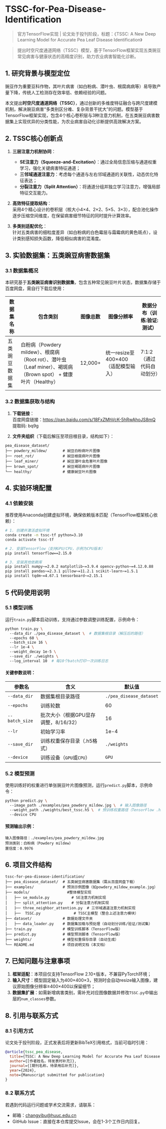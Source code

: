 # TSSC-for-Pea-Disease-Identification


> 官方TensorFlow实现 | 论文处于投刊阶段，标题：《TSSC: A New Deep Learning Model for Accurate Pea Leaf Disease Identification》  


> 提出时空尺度通道网络（TSSC）模型，基于TensorFlow框架实现五类豌豆常见病害与健康状态的高精度识别，助力农业病害智能化诊断。  


## 1. 研究背景与模型定位  

豌豆作为重要豆科作物，其叶片病害（如白粉病、潜叶虫、根腐病病等）易导致产量下降，传统人工检测存在效率低、依赖经验的问题。  

本文提出**时空尺度通道网络（TSSC）**，通过创新的多维度特征融合与跨尺度建模机制，解决豌豆病害“多类别区分难、复杂背景干扰大”的问题。模型基于TensorFlow框架实现，包含4个核心卷积层与3种注意力机制，在五类豌豆病害数据集上实现优异的分类性能，为农业病害自动化诊断提供高效解决方案。  


## 2. TSSC核心创新点  

1. **三层注意力机制协同**：  
   - **SE注意力（Squeeze-and-Excitation）**：通过全局信息压缩与通道权重学习，强化关键病害特征通道；  
   - **三邻域通道注意力**：考虑每个通道与左右邻域通道的关联性，动态优化特征表达；  
   - **分裂注意力（Split Attention）**：将通道分组并独立学习注意力，增强局部特征交互能力。  

2. **高效特征提取结构**：  
   采用4个精心设计的卷积层（核大小4×4、2×2、5×5、3×3），配合池化操作逐步压缩空间维度，在保留病害细节特征的同时提升计算效率。  

3. **多类别适配优化**：  
   针对五类病害的细粒度差异（如白粉病的白色霉层与霜霉病的黄色斑点），设计类别感知损失函数，降低相似病害的混淆度。  


## 3. 实验数据集：五类豌豆病害数据集  

### 3.1 数据集概况  

本研究基于**五类豌豆病害识别数据集**，包含五种常见豌豆叶片状态，数据集存储于百度网盘，需自行下载后使用：  

| 数据集名称 | 包含类别 | 图像总数 | 图像分辨率 | 数据分布（训练:验证:测试） |
|------------|-------------------------|----------|------------|-----------------------|
| 五类豌豆数据集 | 白粉病（Powdery mildew）、根腐病（Root rot）、潜叶虫（Leaf miner）、褐斑病（Brown spot） + 健康叶片（Healthy） | 12,000+ | 统一resize至400×400（适配模型输入） | 7:1:2（通过代码自动划分） |  


### 3.2 数据集获取与结构  

1. **下载链接**：  
   百度网盘链接：https://pan.baidu.com/s/18FxZMhVcK-5hRwAhoJS8mQ  
   提取码: bq9g  

2. **文件夹组织**（下载后解压至项目根目录，结构如下）：  
```  
pea_disease_dataset/  
├── powdery_mildew/       # 豌豆白粉病叶片图像  
├── root_rot/             # 豌豆根腐病叶片图像  
├── leaf_miner/           # 豌豆潜叶虫危害叶片图像  
├── brown_spot/           # 豌豆褐斑病叶片图像  
└── healthy/              # 健康豌豆叶片图像  
```  


## 4. 实验环境配置  

### 4.1 依赖安装  

推荐使用Anaconda创建虚拟环境，确保依赖版本匹配（TensorFlow框架核心依赖）：  

```bash  
# 1. 创建并激活虚拟环境  
conda create -n tssc-tf python=3.10  
conda activate tssc-tf  

# 2. 安装TensorFlow（支持GPU/CPU，示例为CPU版本）  
pip install tensorflow==2.15.0

# 3. 安装其他依赖库  
pip install numpy~=2.0.2 matplotlib~=3.9.4 opencv-python~=4.12.0.88  
pip install pandas~=2.3.1 pillow~=11.2.1 scikit-learn~=1.5.1  
pip install tqdm~=4.67.1 tensorboard~=2.15.1  
```  

## 5 代码使用说明  

### 5.1 模型训练  

运行`train.py`脚本启动训练，支持通过参数调整训练配置，示例命令：  

```bash  
python train.py \  
  --data_dir ./pea_disease_dataset \  # 数据集根目录（解压后的路径）  
  --epochs 60 \  
  --batch_size 16 \  
  --lr 1e-4 \  
  --weight_decay 1e-5 \  
  --save_dir ./weights \  
  --log_interval 10  # 每10个batch打印一次训练日志  
```  


#### 关键参数说明：  

| 参数名 | 含义 | 默认值 |
|-----------------|---------------------------------------|-----------------|
| `--data_dir` | 数据集根目录路径 | `./pea_disease_dataset` |
| `--epochs` | 训练轮数 | 60 |
| `--batch_size` | 批次大小（根据GPU显存调整，8/16/32） | 16 |
| `--lr` | 初始学习率 | 1e-4 |
| `--save_dir` | 训练权重保存目录（.h5格式） | `./weights` |
| `--device` | 训练设备（`GPU`或`CPU`） | `GPU` |  



### 5.2 模型预测  

使用训练好的权重进行单张豌豆叶片图像预测，运行`predict.py`脚本，示例命令：  

```bash  
python predict.py \  
  --image_path ./examples/pea_powdery_mildew.jpg \  # 输入图像路径  
  --weight_path ./weights/best_tssc.h5 \  # 预训练权重路径（TensorFlow .h5格式）  
  --device CPU  
```  


#### 预测输出示例：  

```  
输入图像路径：./examples/pea_powdery_mildew.jpg  
预测类别：白粉病（Powdery mildew）  
置信度：0.9976  
```  


## 6. 项目文件结构  

```  
tssc-for-pea-disease-identification/  
├── pea_disease_dataset/  # 五类豌豆病害数据集（需从百度网盘下载）  
├── examples/             # 预测示例图像（如powdery_mildew_example.jpg）  
├── models/                 #整体模型实现
│   ├── se_module.py          # SE注意力机制实现  
│   ├── split_attention.py    # 分裂注意力机制实现  
│   ├── three_neighbor_attention.py  # 三邻域通道注意力机制实现  
│   ├──  TSSC.py               # TSSC主模型（整合上述注意力模块）  
├── dataset/              # 数据处理文件夹  
│   ├── data_loader.py    # 数据集加载与预处理（自动划分训练/验证/测试集）  
├── train.py              # 模型训练脚本（TensorFlow版）  
├── predict.py            # 模型预测脚本（TensorFlow版）    
├── weights/              # 模型权重保存目录（自动生成）  
└── README.md             # 项目说明文档（本文档）  
```  


## 7. 已知问题与注意事项  

1. **框架适配**：本项目仅支持TensorFlow 2.10+版本，不兼容PyTorch环境；  
2. **输入尺寸**：模型固定输入为400×400×3，预测时会自动resize输入图像，建议原始图像分辨率≥400×400以保留细节；  
3. **数据集扩展**：如需新增病害类别，需补充对应图像数据并修改`TSSC.py`中输出层的`num_classes`参数。  


## 8. 引用与联系方式  

### 8.1 引用方式  

论文处于投刊阶段，正式发表后将更新BibTeX引用格式，当前可临时引用：  

```bibtex  
@article{tssc_pea_disease,  
  title={TSSC: A New Deep Learning Model for Accurate Pea Leaf Disease Identification},  
  author={[作者姓名，待发表时补充]},  
  journal={[期刊名称，待录用后补充]},  
  year={2024},  
  note={Manuscript submitted for publication}  
}  
```  


### 8.2 联系方式  

若遇到代码运行问题或学术交流需求，请联系：  
- 邮箱：changyibu@huuc.edu.cn  
- GitHub Issue：直接在本仓库提交Issue，会在1-3个工作日内回复。
